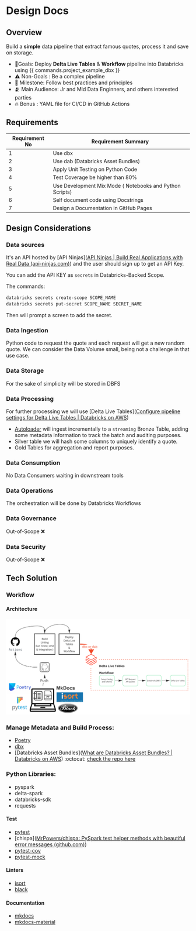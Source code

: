 # Design Docs

## Overview

Build a **simple** data pipeline that extract famous quotes, process it and save on storage.

- 🎯Goals: Deploy **Delta Live Tables** & **Workflow** pipeline into Databricks using {{ commands.project_example_dbx }}
- ⚠️ Non-Goals : Be a complex pipeline
- 🌟 Milestone: Follow best practices and principles
- 🫂 Main Audience: Jr and Mid Data Enginners, and others interested parties
- 🔥 Bonus : YAML file for CI/CD in GitHub Actions

## Requirements

| Requirement No | Requirement Summary                                      |
| -------------- | -------------------------------------------------------- |
| 1              | Use dbx                                                  |
| 2              | Use dab (Databricks Asset Bundles)                       |
| 3              | Apply Unit Testing on Python Code                        |
| 4              | Test Coverage be higher than 80%                         |
| 5              | Use Development Mix Mode ( Notebooks and Python Scripts) |
| 6              | Self document code using Docstrings                      |
| 7              | Design a Documentation in GitHub Pages                   |


## Design Considerations

### Data sources
It's an API hosted by [API Ninjas]([API Ninjas | Build Real Applications with Real Data (api-ninjas.com)](https://api-ninjas.com/)) and the user should sign up to get an API Key.

You can add the API KEY as `secrets` in Databricks-Backed Scope.

The commands:
```bash
databricks secrets create-scope SCOPE_NAME
databricks secrets put-secret SCOPE_NAME SECRET_NAME
```

Then will prompt a screen to add the secret.

### Data Ingestion
Python code to request the quote and each request will get a new random quote. We can consider the  Data Volume small, being not a challenge in that use case.

### Data Storage
For the sake of simplicity will be stored in DBFS

### Data Processing
For further processing we will use [Delta Live Tables]([Configure pipeline settings for Delta Live Tables | Databricks on AWS](https://docs.databricks.com/en/delta-live-tables/settings.html))

- [Autoloader](https://learn.microsoft.com/en-us/azure/databricks/ingestion/auto-loader/) will ingest incrementally to a `streaming` Bronze Table, adding some metadata information to track the batch and auditing purposes.
- Silver table we will hash some columns to uniquely identify a quote.
- Gold Tables for aggregation and report purposes.

### Data Consumption
No Data Consumers waiting in downstream tools

### Data Operations
The orchestration will be done by Databricks Workflows

### Data Governance
Out-of-Scope ❌

### Data Security
Out-of-Scope ❌


## Tech Solution

### Workflow

#### Architecture

![Architecture](./assets/dbx_or_dab.png)


### Manage Metadata and Build Process:
- [Poetry](https://python-poetry.org/)
- [dbx](https://dbx.readthedocs.io/en/latest/)
- [Databricks Asset Bundles]([What are Databricks Asset Bundles? | Databricks on AWS](https://docs.databricks.com/en/dev-tools/bundles/index.html)) :octocat:  [check the repo here](https://github.com/doug-pires/quotes_dab)

### Python Libraries:
 - pyspark
 - delta-spark
 - databricks-sdk
 - requests


#### Test
 - [pytest](https://pypi.org/project/pytest/)
 - [chispa]([MrPowers/chispa: PySpark test helper methods with beautiful error messages (github.com)](https://github.com/MrPowers/chispa))
 - [pytest-cov](https://pypi.org/project/pytest-cov/)
 - [pytest-mock](https://pypi.org/project/pytest-mock/)

#### Linters
 - [isort](https://pypi.org/project/isort/)
 - [black](https://pypi.org/project/black/)

#### Documentation
 - [mkdocs](https://pypi.org/project/mkdocs/)
 - [mkdocs-material](https://pypi.org/project/mkdocs-material/)

